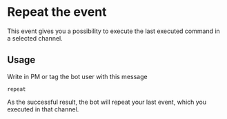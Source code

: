 # Repeat the event
This event gives you a possibility to execute the last executed command in a selected channel.

## Usage
Write in PM or tag the bot user with this message
```
repeat
```
As the successful result, the bot will repeat your last event, which you executed in that channel.
